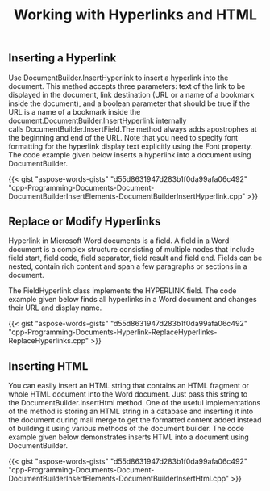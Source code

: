 ﻿---
title: Working with Hyperlinks and HTML
type: docs
aliases:
    - /cpp/how-to-replace-or-modify-hyperlinks-and-replace-fields-with-static-text/
weight: 180
url: /cpp/working-with-hyperlinks-and-html/
---
## Inserting a Hyperlink

Use DocumentBuilder.InsertHyperlink to insert a hyperlink into the document. This method accepts three parameters: text of the link to be displayed in the document, link destination (URL or a name of a bookmark inside the document), and a boolean parameter that should be true if the URL is a name of a bookmark inside the document.DocumentBuilder.InsertHyperlink internally calls DocumentBuilder.InsertField.The method always adds apostrophes at the beginning and end of the URL. Note that you need to specify font formatting for the hyperlink display text explicitly using the Font property. The code example given below inserts a hyperlink into a document using DocumentBuilder.

{{< gist "aspose-words-gists" "d55d8631947d283b1f0da99afa06c492" "cpp-Programming-Documents-Document-DocumentBuilderInsertElements-DocumentBuilderInsertHyperlink.cpp" >}}

## Replace or Modify Hyperlinks

Hyperlink in Microsoft Word documents is a field. A field in a Word document is a complex structure consisting of multiple nodes that include field start, field code, field separator, field result and field end. Fields can be nested, contain rich content and span a few paragraphs or sections in a document. 

The FieldHyperlink class implements the HYPERLINK field. The code example given below finds all hyperlinks in a Word document and changes their URL and display name.

{{< gist "aspose-words-gists" "d55d8631947d283b1f0da99afa06c492" "cpp-Programming-Documents-Hyperlink-ReplaceHyperlinks-ReplaceHyperlinks.cpp" >}}

## Inserting HTML

You can easily insert an HTML string that contains an HTML fragment or whole HTML document into the Word document. Just pass this string to the DocumentBuilder.InsertHtml method. One of the useful implementations of the method is storing an HTML string in a database and inserting it into the document during mail merge to get the formatted content added instead of building it using various methods of the document builder. The code example given below demonstrates inserts HTML into a document using DocumentBuilder.

{{< gist "aspose-words-gists" "d55d8631947d283b1f0da99afa06c492" "cpp-Programming-Documents-Document-DocumentBuilderInsertElements-DocumentBuilderInsertHtml.cpp" >}}

